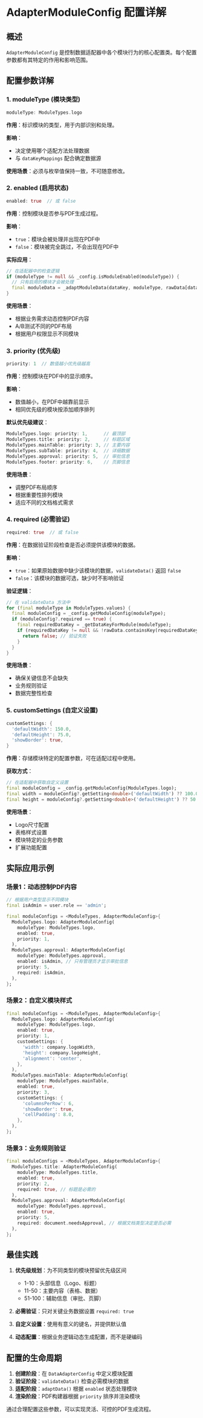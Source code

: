 # AdapterModuleConfig 配置详解

## 概述

`AdapterModuleConfig` 是控制数据适配器中各个模块行为的核心配置类。每个配置参数都有其特定的作用和影响范围。

## 配置参数详解

### 1. moduleType (模块类型)

```dart
moduleType: ModuleTypes.logo
```

**作用**：标识模块的类型，用于内部识别和处理。

**影响**：
- 决定使用哪个适配方法处理数据
- 与 `dataKeyMappings` 配合确定数据源

**使用场景**：必须与枚举值保持一致，不可随意修改。

### 2. enabled (启用状态)

```dart
enabled: true  // 或 false
```

**作用**：控制模块是否参与PDF生成过程。

**影响**：
- `true`：模块会被处理并出现在PDF中
- `false`：模块被完全跳过，不会出现在PDF中

**实际应用**：
```dart
// 在适配器中的检查逻辑
if (moduleType != null && _config.isModuleEnabled(moduleType)) {
  // 只有启用的模块才会被处理
  final moduleData = _adaptModuleData(dataKey, moduleType, rawData[dataKey.value]);
}
```

**使用场景**：
- 根据业务需求动态控制PDF内容
- A/B测试不同的PDF布局
- 根据用户权限显示不同模块

### 3. priority (优先级)

```dart
priority: 1  // 数值越小优先级越高
```

**作用**：控制模块在PDF中的显示顺序。

**影响**：
- 数值越小，在PDF中越靠前显示
- 相同优先级的模块按添加顺序排列

**默认优先级建议**：
```dart
ModuleTypes.logo: priority: 1,      // 最顶部
ModuleTypes.title: priority: 2,     // 标题区域
ModuleTypes.mainTable: priority: 3, // 主要内容
ModuleTypes.subTable: priority: 4,  // 详细数据
ModuleTypes.approval: priority: 5,  // 审批信息
ModuleTypes.footer: priority: 6,    // 页脚信息
```

**使用场景**：
- 调整PDF布局顺序
- 根据重要性排列模块
- 适应不同的文档格式需求

### 4. required (必需验证)

```dart
required: true  // 或 false
```

**作用**：在数据验证阶段检查是否必须提供该模块的数据。

**影响**：
- `true`：如果原始数据中缺少该模块的数据，`validateData()` 返回 `false`
- `false`：该模块的数据可选，缺少时不影响验证

**验证逻辑**：
```dart
// 在 validateData 方法中
for (final moduleType in ModuleTypes.values) {
  final moduleConfig = _config.getModuleConfig(moduleType);
  if (moduleConfig?.required == true) {
    final requiredDataKey = _getDataKeyForModule(moduleType);
    if (requiredDataKey != null && !rawData.containsKey(requiredDataKey.value)) {
      return false; // 验证失败
    }
  }
}
```

**使用场景**：
- 确保关键信息不会缺失
- 业务规则验证
- 数据完整性检查

### 5. customSettings (自定义设置)

```dart
customSettings: {
  'defaultWidth': 150.0,
  'defaultHeight': 75.0,
  'showBorder': true,
}
```

**作用**：存储模块特定的配置参数，可在适配过程中使用。

**获取方式**：
```dart
// 在适配器中获取自定义设置
final moduleConfig = _config.getModuleConfig(ModuleTypes.logo);
final width = moduleConfig?.getSetting<double>('defaultWidth') ?? 100.0;
final height = moduleConfig?.getSetting<double>('defaultHeight') ?? 50.0;
```

**使用场景**：
- Logo尺寸配置
- 表格样式设置
- 模块特定的业务参数
- 扩展功能配置

## 实际应用示例

### 场景1：动态控制PDF内容

```dart
// 根据用户类型显示不同模块
final isAdmin = user.role == 'admin';

final moduleConfigs = <ModuleTypes, AdapterModuleConfig>{
  ModuleTypes.logo: AdapterModuleConfig(
    moduleType: ModuleTypes.logo,
    enabled: true,
    priority: 1,
  ),
  ModuleTypes.approval: AdapterModuleConfig(
    moduleType: ModuleTypes.approval,
    enabled: isAdmin, // 只有管理员才显示审批信息
    priority: 5,
    required: isAdmin,
  ),
};
```

### 场景2：自定义模块样式

```dart
final moduleConfigs = <ModuleTypes, AdapterModuleConfig>{
  ModuleTypes.logo: AdapterModuleConfig(
    moduleType: ModuleTypes.logo,
    enabled: true,
    priority: 1,
    customSettings: {
      'width': company.logoWidth,
      'height': company.logoHeight,
      'alignment': 'center',
    },
  ),
  ModuleTypes.mainTable: AdapterModuleConfig(
    moduleType: ModuleTypes.mainTable,
    enabled: true,
    priority: 3,
    customSettings: {
      'columnsPerRow': 6,
      'showBorder': true,
      'cellPadding': 8.0,
    },
  ),
};
```

### 场景3：业务规则验证

```dart
final moduleConfigs = <ModuleTypes, AdapterModuleConfig>{
  ModuleTypes.title: AdapterModuleConfig(
    moduleType: ModuleTypes.title,
    enabled: true,
    priority: 2,
    required: true, // 标题是必需的
  ),
  ModuleTypes.approval: AdapterModuleConfig(
    moduleType: ModuleTypes.approval,
    enabled: true,
    priority: 5,
    required: document.needsApproval, // 根据文档类型决定是否必需
  ),
};
```

## 最佳实践

1. **优先级规划**：为不同类型的模块预留优先级区间
   - 1-10：头部信息（Logo、标题）
   - 11-50：主要内容（表格、数据）
   - 51-100：辅助信息（审批、页脚）

2. **必需验证**：只对关键业务数据设置 `required: true`

3. **自定义设置**：使用有意义的键名，并提供默认值

4. **动态配置**：根据业务逻辑动态生成配置，而不是硬编码

## 配置的生命周期

1. **创建阶段**：在 `DataAdapterConfig` 中定义模块配置
2. **验证阶段**：`validateData()` 检查必需模块的数据
3. **适配阶段**：`adaptData()` 根据 `enabled` 状态处理模块
4. **渲染阶段**：PDF构建器根据 `priority` 排序并渲染模块

通过合理配置这些参数，可以实现灵活、可控的PDF生成流程。
